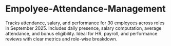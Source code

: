# Empolyee-Attendance-Management
Tracks attendance, salary, and performance for 30 employees across roles in September 2025. Includes daily presence, salary computation, average attendance, and bonus eligibility. Ideal for HR, payroll, and performance reviews with clear metrics and role-wise breakdown.
